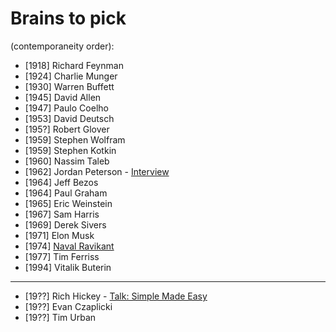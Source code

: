# Brains to pick

(contemporaneity order):

- [1918] Richard Feynman 
- [1924] Charlie Munger
- [1930] Warren Buffett
- [1945] David Allen
- [1947] Paulo Coelho
- [1953] David Deutsch
- [195?] Robert Glover
- [1959] Stephen Wolfram
- [1959] Stephen Kotkin
- [1960] Nassim Taleb
- [1962] Jordan Peterson - [Interview](https://tim.blog/2021/03/01/jordan-peterson/)
- [1964] Jeff Bezos
- [1964] Paul Graham
- [1965] Eric Weinstein
- [1967] Sam Harris
- [1969] Derek Sivers
- [1971] Elon Musk
- [1974] [Naval Ravikant](https://twitter.com/naval)
- [1977] Tim Ferriss
- [1994] Vitalik Buterin

---

- [19??] Rich Hickey - [Talk: Simple Made Easy](www.infoq.com/presentations/Simple-Made-Easy)
- [19??] Evan Czaplicki
- [19??] Tim Urban

<!--
- Ausguste Escoffier
- Allan Kay
- Rollo Tomassi
- Milton Friedman
- Mark Manson
- Abbas (iran - photojournalist)
any females? Any non american?
- Pawel Kuczynski (illustrator)
- Mario Puppo (illustrator)
- Edward Tufte
- Sarah Tavel (ex pinterest ceo)
-->